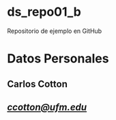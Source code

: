 # ds_repo01_b
Repositorio de ejemplo en GitHub
# Datos Personales
## Carlos Cotton
## *ccotton@ufm.edu*
